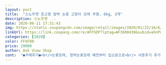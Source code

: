 ```yaml
---
layout: post 
title:  "스노우캣 응고형 함박 눈꽃 고양이 모래 무향, 6kg, 3개" 
description: 스노우캣  ..
date: 2020-06-11 17:31:43 
img: https://static.coupangcdn.com/image/retail/images/2020/01/22/16/6/980349a3-bd5e-49da-bbea-ba197f3934a6.jpg 
linkUrl: https://link.coupang.com/re/AFFSDP?lptag=AF3600438&subid=ahnPublicAsk&pageKey=1218246713&itemId=2208410639&vendorItemId=70206229463&traceid=V0-113-00bc088723064f76 
categories: [1029] 
color: FF6F00 
price: 29000 
author: Ask View Shop 
cont:  "●구매후기●<br/>눈꽃모래, 함박눈꽃모래 예전부터 입소문으로<br/> 사용후기 추가 <br/><br/>ㄷㅅㅌㅁ 모래랑 저가벤토모래를 섞어쓰다가 벤토모래 다 쓰고 없길래 쿠팡에서 열심히 찾던중 눈꽃모래가 저렴하게 나와있어서 바로 구매했는데 생각보다 괜찮네요<br/>감자를 확인하니 잘 뭉쳐졌고<br/>고양이 똥오줌 냄새는 참아도 벤토모래에서 나는 시멘트 먼지냄새... <br/>.<br/> 정말 극혐이에요ㅜㅜ 안그래도 냄새에 예민한데 애기가 화장실에 들어가서 모래 장난을 치고있는 걸 보면 언능 나오라고 눈치주기 일수ㅠ<br/>굵은 입자라고 써있는데... <br/><br/>그런데... <br/>.<br/><br/>긁어서 띠어내야 됩니다.<br/><br/>기존에 사용하고 있던 먼지없는 모래와<br/>깔아났지만... <br/>  이건 떡지는게 똑같았고요.<br/><br/>냥이들이 감자를 만들어 놓으면... <br/><br/>냥줍해서 금이야 옥이야 7년을 키웠지만 사료와 모래 때문에 고양이 카페에 얼마나 자주 들락날락거렸던지... <br/>.<br/>(아마 앞으로도 그러겠죠)<br/>너무너무 미안하고 짠해서 안써본 모래가 없어요<br/>눌러 붙어서 샵으로 푸는게 아닌<br/>다묘가정에서 냥이들 화장실 문제가<br/>다묘가정이라 일주일 사용해보면<br/>덕분에 찌꺼기가 생기네요.<br/>ㅠㅠ<br/>동영상 보시면 아시겠지만... <br/>  거의 먼지 없어요.<br/><br/>두부모래로 바꾸려고 했지만... <br/>.<br/> 냥이들이<br/>듣가만 했고 직접 사용은 처음 입니다.<br/><br/>떡이 됩니다.<br/>ㅠㅠ<br/>띠어내기도 힘드네요.<br/>ㅠㅠ<br/>마스크 착용해야 할 정도가 되버렸네요.<br/>ㅠㅠ<br/>먼지 없다는 모래부터 여러종류 모래를 사용했지요.<br/><br/>먼지>굳기>탈취 순으로 중요하다고 생각하는데 먼지냄새가 살짝 나긴해도 굳기나 탈취가 잘 돼서 다쓰면 또 이걸로 주문하려구요ㅋㅋㅋ<br/>먼지가 적어서 좋은데 어찌 응고력이 약하다? 보다는<br/>문제는 이거쓰고나서 눈꼽이 진짜 엄청 심해져서<br/>뭐... <br/>싼가격에 썼다고 생각하면 될 것 같아요<br/>비율이 중요한거 같아요.<br/><br/>사용해야 될듯 싶네요.<br/><br/>손으로 눌렸을때는 살짝 눌리는 정도 였어요.<br/><br/>시멘트 반죽되듯이 떡이 지는지?<br/>싫어해서 지금까지 응고력 벤토모래를 사용중입니다.<br/><br/>어릴적부터 베토나이트 모래를 사용해서<br/>여섯마리 냥이를 키우고 있는 9년차 집사입니다.<br/><br/>외과으로 보았을때도 먼지 안나게 보였고요.<br/><br/>응고력 좋은 모래와 섞어봤어요.<br/><br/>응고력 테스트에서 미지근한 물을 붓고<br/>이제 다른제품으로 바꿨어요 화딱지나서 으으<br/>일주일 넘게 사용한거 같아요.<br/><br/>임시방편으로 종종썼는데요, 고양이를 세마리 키우니<br/>입자가 엄청 가는입자라 놀랬어요.<br/><br/>저희 집은 베란다가 없어서 제 방안에 똥간을 두고있는지라 모래에 대한 고민이 가장 많아요<br/>저희집은 장모1, 중모2, 단모3마리라서<br/>점점 먼지가 심해지고 화장실 청소때 마다<br/>정착 했다고 생각했던 먼지없는 모래가<br/>종이모래 두부모래 유니참화장실 카사바모래(ㄷㅅㅌㅁ.<br/> ㅇㅋㅋㅇ) 등 요렇게 사용해봤네요ㅋㅋㅋ 사실 애들 건강도 챙기면서 먼지도 없다는 가필드모래를 살까했는데 품절도 너무 잦고 가격도 좀 있어서 부담스럽더라구요ㅜ(가난한집사라 미안... <br/>)<br/>집사로서 모래에 대한 고민은 영원하겠구나 싶어요<br/>쭉 사용후 후기 추가 하겠습니다.<br/><br/>차이를 느낄수 있을거 같습니다.<br/><br/>처음에는 바닥에만 응고력 좋은 모래를<br/>첫느낌은 아주 좋아서 재구매의사 있습니다.<br/><br/>쿠팡에서 로켓배송으로 판매해서 구매결정!!<br/>쿠팡에서 로켓와우로 오는 제품이다보니까 급할 때<br/>큰부분을 차지하고 있지요.<br/><br/>타사모래 더 추가하니 그나마 떡지는게 없어졌어요.<br/><br/>함박눈꽃 모래는 타사모래와 혼합해서<br/>화장실 모래 먼지와 응고력을 보게 되네요.<br/><br/>화장실 바닥에서 올라오는 먼지 거의 없어요.<br/><br/>화장실 바닥이나 벽쪽으로<br/>화장실에 70%씩 나눠서 부어주면 3팩 다써요.<br/><br/>" 
---
```

